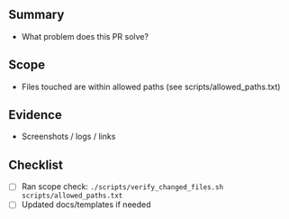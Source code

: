 ## Summary
- What problem does this PR solve?

## Scope
- Files touched are within allowed paths (see scripts/allowed_paths.txt)

## Evidence
- Screenshots / logs / links

## Checklist
- [ ] Ran scope check: `./scripts/verify_changed_files.sh scripts/allowed_paths.txt`
- [ ] Updated docs/templates if needed
